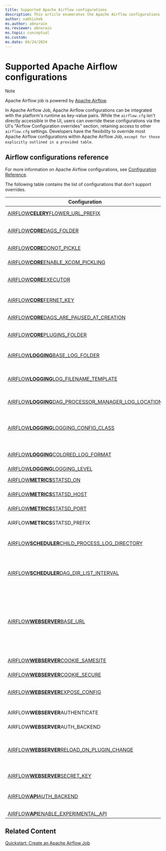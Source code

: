 ```yaml
---
title: Supported Apache Airflow configurations
description: This article enumerates the Apache Airflow configurations supported by the Apache Airflow Job.
author: nabhishek
ms.author: abnarain
ms.reviewer: abnarain
ms.topic: conceptual
ms.custom:
ms.date: 04/24/2024
---
```


# Supported Apache Airflow configurations

> [!NOTE]
> Apache Airflow job is powered by [Apache Airflow](https://airflow.apache.org/).

In Apache Airflow Job, Apache Airflow configurations can be integrated with the platform's runtime as key-value pairs. While the `airflow.cfg` isn't directly accessible in the UI, users can override these configurations via the UI's "Airflow Configuration overrides" section, retaining access to other `airflow.cfg` settings. Developers have the flexibility to override most Apache Airflow configurations within Apache Airflow Job, `except for those explicitly outlined in a provided table`.

## Airflow configurations reference

For more information on Apache Airflow configurations, see [Configuration Reference](https://airflow.apache.org/docs/apache-airflow/stable/configurations-ref.html).

The following table contains the list of configurations that don't support overrides.

| Configuration                                                                                                                                                            | Description                                                                                                                                                                                 | Default value                                                         |
| ------------------------------------------------------------------------------------------------------------------------------------------------------------------------ | ------------------------------------------------------------------------------------------------------------------------------------------------------------------------------------------- | --------------------------------------------------------------------- |
| [AIRFLOW**CELERY**FLOWER_URL_PREFIX](https://airflow.apache.org/docs/apache-airflow-providers-celery/stable/configurations-ref.html#flower-url-prefix)                   | The root URL for Flower.                                                                                                                                                                    | ""                                                                    |
| [AIRFLOW**CORE**DAGS_FOLDER](https://airflow.apache.org/docs/apache-airflow/stable/configurations-ref.html#dags-folder)                                                  | The path of the folder where Airflow pipelines live.                                                                                                                                        | AIRFLOW_DAGS_FOLDER                                                   |
| [AIRFLOW**CORE**DONOT_PICKLE](https://airflow.apache.org/docs/apache-airflow/stable/configurations-ref.html#donot-pickle)                                                | Whether to disable pickling DAGs.                                                                                                                                                           | False                                                                 |
| [AIRFLOW**CORE**ENABLE_XCOM_PICKLING](https://airflow.apache.org/docs/apache-airflow/stable/configurations-ref.html#enable-xcom-pickling)                                | Whether to enable pickling for xcom.                                                                                                                                                        | False                                                                 |
| [AIRFLOW**CORE**EXECUTOR](https://airflow.apache.org/docs/apache-airflow/stable/configurations-ref.html#executor)                                                        | The executor class that Airflow should use.                                                                                                                                                 | CeleryExecutor                                                        |
| [AIRFLOW**CORE**FERNET_KEY](https://airflow.apache.org/docs/apache-airflow/stable/configurations-ref.html#fernet-key)                                                    | Secret key to save connection passwords in the database.                                                                                                                                    | AIRFLOW_FERNET_KEY                                                    |
| [AIRFLOW**CORE**DAGS_ARE_PAUSED_AT_CREATION](https://airflow.apache.org/docs/apache-airflow/stable/configurations-ref.html#dags-are-paused-at-creation)                  | Are DAGs paused by default at creation?                                                                                                                                                     | False                                                                 |
| [AIRFLOW**CORE**PLUGINS_FOLDER](https://airflow.apache.org/docs/apache-airflow/stable/configurations-ref.html#plugins-folder)                                            | Path to the folder that contains Airflow plugins.                                                                                                                                           | AIRFLOW_PLUGINS_FOLDER                                                |
| [AIRFLOW**LOGGING**BASE_LOG_FOLDER](https://airflow.apache.org/docs/apache-airflow/stable/configurations-ref.html#base-log-folder)                                       | The folder where Airflow should store its log files.                                                                                                                                        | /opt/airflow/logs                                                     |
| [AIRFLOW**LOGGING**LOG_FILENAME_TEMPLATE](https://airflow.apache.org/docs/apache-airflow/stable/configurations-ref.html#log-filename-template)                           | Formatting for how Airflow generates file names or paths for each task run.                                                                                                                 | {{ ti.dag_id }}/{{ ti.task_id }}/{{ ts }}/{{ try_number }}.log        |
| [AIRFLOW**LOGGING**DAG_PROCESSOR_MANAGER_LOG_LOCATION](https://airflow.apache.org/docs/apache-airflow/stable/configurations-ref.html#dag-processor-manager-log-location) | Full path of the `dag_processor_manager` log file.                                                                                                                                          | /opt/airflow/logs/dag_processor_manager/dag_processor_manager.log     |
| [AIRFLOW**LOGGING**LOGGING_CONFIG_CLASS](https://airflow.apache.org/docs/apache-airflow/stable/configurations-ref.html#logging-config-class)                             | Logging config class specifies the logging configuration. This class has to be on the Python class path.                                                                                    | log_config.LOGGING_CONFIG                                             |
| [AIRFLOW**LOGGING**COLORED_LOG_FORMAT](https://airflow.apache.org/docs/apache-airflow/stable/configurations-ref.html#colored-log-format)                                 | Log format for when Colored logs is enabled.                                                                                                                                                | [%(asctime)s] {{%(filename)s:%(lineno)d}} %(levelname)s - %(message)s |
| [AIRFLOW**LOGGING**LOGGING_LEVEL](https://airflow.apache.org/docs/apache-airflow/stable/configurations-ref.html#logging-level)                                           | Logging level.                                                                                                                                                                              | INFO                                                                  |
| [AIRFLOW**METRICS**STATSD_ON](https://airflow.apache.org/docs/apache-airflow/stable/configurations-ref.html#statsd-on)                                                   | Enables sending metrics to StatsD.                                                                                                                                                          | True                                                                  |
| [AIRFLOW**METRICS**STATSD_HOST](https://airflow.apache.org/docs/apache-airflow/stable/configurations-ref.html#statsd-host)                                               | Hostname of the StatsD server.                                                                                                                                                              | geneva-services                                                       |
| [AIRFLOW**METRICS**STATSD_PORT](https://airflow.apache.org/docs/apache-airflow/stable/configurations-ref.html#statsd-port)                                               | Port number of the StatsD server.                                                                                                                                                           | 8125                                                                  |
| AIRFLOW**METRICS**STATSD_PREFIX                                                                                                                                          | Prefix for all Airflow metrics sent to StatsD.                                                                                                                                              | AirflowMetrics                                                        |
| [AIRFLOW**SCHEDULER**CHILD_PROCESS_LOG_DIRECTORY](https://airflow.apache.org/docs/apache-airflow/stable/configurations-ref.html#child-process-log-directory)             | Path of the directory where the Airflow scheduler writes its child process logs.                                                                                                            | /opt/airflow/logs/scheduler                                           |
| [AIRFLOW**SCHEDULER**DAG_DIR_LIST_INTERVAL](https://airflow.apache.org/docs/apache-airflow/stable/configurations-ref.html#dag-dir-list-interval)                         | How often (in seconds) to scan the DAGs' directory for new files. Default to 5 minutes.                                                                                                     | 5                                                                     |
| [AIRFLOW**WEBSERVER**BASE_URL](https://airflow.apache.org/docs/apache-airflow/stable/configurations-ref.html#webserver)                                                  | The base URL of your website because Airflow can't guess what domain or cname you're using. This URL is used in automated emails that Airflow sends to point links to the right web server. | https://localhost:8080                                                |
| [AIRFLOW**WEBSERVER**COOKIE_SAMESITE](https://airflow.apache.org/docs/apache-airflow/stable/configurations-ref.html#cookie-samesite)                                     | Set samesite policy on session cookie.                                                                                                                                                      | None                                                                  |
| [AIRFLOW**WEBSERVER**COOKIE_SECURE](https://airflow.apache.org/docs/apache-airflow/stable/configurations-ref.html#cookie-secure)                                         | Set secure flag on session cookie.                                                                                                                                                          | True                                                                  |
| [AIRFLOW**WEBSERVER**EXPOSE_CONFIG](https://airflow.apache.org/docs/apache-airflow/stable/configurations-ref.html#expose-config)                                         | Expose the configuration file in the web server.                                                                                                                                            | False                                                                 |
| AIRFLOW**WEBSERVER**AUTHENTICATE                                                                                                                                         | Authenticate user to sign in to the Airflow UI.                                                                                                                                             | True                                                                  |
| AIRFLOW**WEBSERVER**AUTH_BACKEND                                                                                                                                         |                                                                                                                                                                                             | airflow.api.auth.backend.basic_auth                                   |
| [AIRFLOW**WEBSERVER**RELOAD_ON_PLUGIN_CHANGE](https://airflow.apache.org/docs/apache-airflow/stable/configurations-ref.html#reload-on-plugin-change)                     | If set to True, Airflow tracks files in the `plugins_folder` directory. When it detects changes, then reload the gunicorn.                                                                  | True                                                                  |
| [AIRFLOW**WEBSERVER**SECRET_KEY](https://airflow.apache.org/docs/apache-airflow/stable/configurations-ref.html#secret-key)                                               | Secret key used to run your flask app.                                                                                                                                                      | AIRFLOW_FERNET_KEY                                                    |
| [AIRFLOW**API**AUTH_BACKEND](https://airflow.apache.org/docs/apache-airflow/stable/configurations-ref.html#auth-backends)                                                | Comma-separated list of auth backends to authenticate users of the API.                                                                                                                     | airflow.api.auth.backend.basic_auth                                   |
| [AIRFLOW**API**ENABLE_EXPERIMENTAL_API](https://airflow.apache.org/docs/apache-airflow/stable/configurations-ref.html#enable-experimental-api)                           |                                                                                                                                                                                             | True                                                                  |

## Related Content

[Quickstart: Create an Apache Airflow Job](../data-factory/create-apache-airflow-jobs.md)
